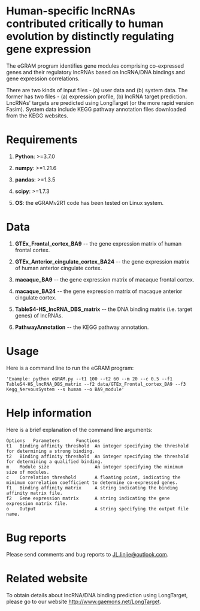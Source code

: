 # Human-specific lncRNAs contributed critically to human evolution by distinctly regulating gene expression

The eGRAM program identifies gene modules comprising co-expressed genes and their regulatory lncRNAs based on lncRNA/DNA bindings and gene expression correlations.

There are two kinds of input files - (a) user data and (b) system data. The former has two files - (a) expression profile, (b) lncRNA target prediction. LncRNAs' targets are predicted using LongTarget (or the more rapid version Fasim). System data include KEGG pathway annotation files downloaded from the KEGG websites.

# Requirements
1. **Python**: >=3.7.0

2. **numpy**: >=1.21.6

3. **pandas**: >=1.3.5

4. **scipy**: >=1.7.3

5. **OS**: the eGRAMv2R1 code has been tested on Linux system.

# Data
1. **GTEx_Frontal_cortex_BA9**  --  the gene expression matrix of human frontal cortex.

2. **GTEx_Anterior_cingulate_cortex_BA24**  --  the gene expression matrix of human anterior cingulate cortex.

3. **macaque_BA9**  --  the gene expression matrix of macaque frontal cortex.

4. **macaque_BA24**  --  the gene expression matrix of macaque anterior cingulate cortex.

5. **TableS4-HS_lncRNA_DBS_matrix**  --  the DNA binding matrix (i.e. target genes) of lncRNAs.

6. **PathwayAnnotation**  --  the KEGG pathway annotation.


# Usage
Here is a command line to run the eGRAM program:

```
'Example: python eGRAM.py --t1 100 --t2 60 --m 20 --c 0.5 --f1 TableS4-HS_lncRNA_DBS_matrix --f2 data/GTEx_Frontal_cortex_BA9 --f3 Kegg_NervousSystem --s human --o BA9_module'
```

# Help information
Here is a brief explanation of the command line arguments:

```
Options   Parameters      Functions
t1   Binding affinity threshold  An integer specifying the threshold for determining a strong binding.
t2   Binding affinity threshold  An integer specifying the threshold for determining a qualified binding.
m    Module size                 An integer specifying the minimum size of modules.
c    Correlation threshold       A floating point, indicating the minimum correlation coefficient to determine co-expressed genes.
f1   Binding affinity matrix     A string indicating the binding affinity matrix file.
f2   Gene expression matrix      A string indicating the gene expression matrix file.
o    Output                      A string specifying the output file name.
```

# Bug reports
Please send comments and bug reports to JL.linjie@outlook.com.

# Related website
To obtain details about lncRNA/DNA binding prediction using LongTarget, please go to our website http://www.gaemons.net/LongTarget.

